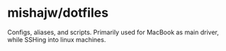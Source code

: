 # mishajw/dotfiles

Configs, aliases, and scripts. Primarily used for MacBook as main driver, while SSHing into linux machines.
